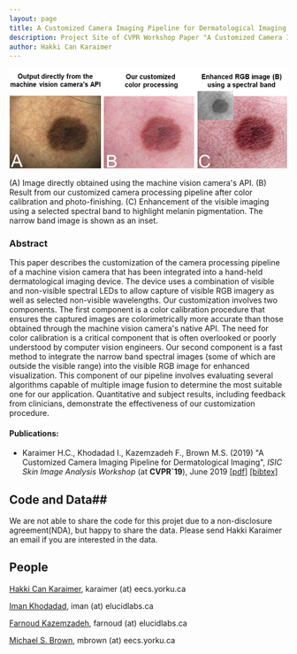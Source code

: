 ```yaml
---
layout: page
title: A Customized Camera Imaging Pipeline for Dermatological Imaging
description: Project Site of CVPR Workshop Paper "A Customized Camera Imaging Pipeline for Dermatological Imaging"
author: Hakki Can Karaimer
---
```

![](./image/teaser_v1.png)

(A) Image directly obtained using the machine vision camera's API. (B)  Result from our customized camera processing pipeline after color calibration and photo-finishing.  (C)  Enhancement of the visible imaging using a selected spectral band to highlight melanin pigmentation. The narrow band image is shown as an inset.
### Abstract ###
This paper describes the customization of the camera processing pipeline of a machine vision camera that has been integrated into a hand-held dermatological imaging device.   The device uses a combination of visible and non-visible spectral LEDs to allow capture of visible RGB imagery as well as selected non-visible wavelengths.   Our customization involves two components. The first component is a color calibration procedure that ensures the captured images are colorimetrically more accurate than those obtained through the machine vision camera's native API.  The need for color calibration is a critical component that is often overlooked or poorly understood by computer vision engineers.  Our second component is a fast method to integrate the narrow band spectral images (some of which are outside the visible range) into the visible RGB image for enhanced visualization.  This component of our pipeline involves evaluating several algorithms capable of multiple image fusion to determine the most suitable one for our application.  Quantitative and subject results, including feedback from clinicians, demonstrate the effectiveness of our customization procedure.

#### Publications: ####
* Karaimer H.C., Khodadad I., Kazemzadeh F., Brown M.S. (2019) "A Customized Camera Imaging Pipeline for Dermatological Imaging", *ISIC Skin Image Analysis Workshop* (at **CVPR`19**), June 2019 [[pdf]](./paper/Karaimer_et_al_2019.pdf) [[bibtex]](./bib/Karaimer_et_al_2019.bib) 

## Code and Data##

We are not able to share the code for this projet due to a non-disclosure agreement(NDA), but happy to share the data. Please send Hakki Karaimer an email if you are interested in the data. 

## People ##
[Hakki Can Karaimer](https://karaimer.github.io/), 	karaimer (at) eecs.yorku.ca

[Iman Khodadad](http://www.elucidlabs.com/), 	iman (at) elucidlabs.ca

[Farnoud Kazemzadeh](http://www.elucidlabs.com/), 	farnoud (at) elucidlabs.ca

[Michael S. Brown](http://www.cse.yorku.ca/~mbrown/), 	mbrown (at) eecs.yorku.ca
